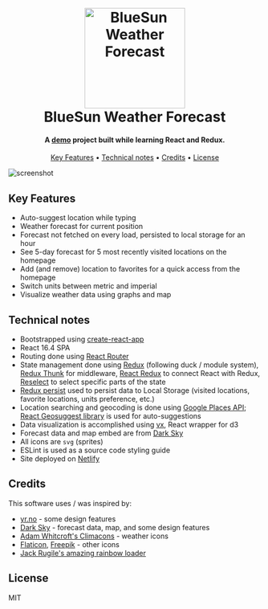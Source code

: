 <h1 align="center">
  <br>
  <a href="http://bluesun.mariozugaj.com"><img src="https://raw.githubusercontent.com/mariozugaj/bluesun-weather-forecast/master/public/favicon.png" alt="BlueSun Weather Forecast" width="200"></a>
  <br>
  BlueSun Weather Forecast
  <br>
</h1>

<h4 align="center">A <a href="http://bluesun.mariozugaj.com">demo</a> project built while learning React and Redux.</h4>

<p align="center">
  <a href="#key-features">Key Features</a> •
  <a href="#technical-notes">Technical notes</a> •
  <a href="#credits">Credits</a> •
  <a href="#license">License</a>
</p>

![screenshot](https://cl.ly/1R3w2z3W0s32/Screen%252520Recording%2525202018-08-20%252520at%25252010.12%252520AM.gif)

## Key Features

- Auto-suggest location while typing
- Weather forecast for current position
- Forecast not fetched on every load, persisted to local storage for an hour
- See 5-day forecast for 5 most recently visited locations on the homepage
- Add (and remove) location to favorites for a quick access from the homepage
- Switch units between metric and imperial
- Visualize weather data using graphs and map

## Technical notes

- Bootstrapped using [create-react-app](https://github.com/facebook/create-react-app)
- React 16.4 SPA
- Routing done using [React Router](https://github.com/ReactTraining/react-router)
- State management done using [Redux](https://github.com/reduxjs/redux) (following duck / module system), [Redux Thunk](https://github.com/reduxjs/redux-thunk) for middleware, [React Redux](https://github.com/reduxjs/react-redux) to connect React with Redux, [Reselect](https://github.com/reduxjs/reselect) to select specific parts of the state
- [Redux persist](https://github.com/rt2zz/redux-persist) used to persist data to Local Storage (visited locations, favorite locations, units preference, etc.)
- Location searching and geocoding is done using [Google Places API](https://developers.google.com/places/web-service/intro); [React Geosuggest library](https://github.com/ubilabs/react-geosuggest) is used for auto-suggestions
- Data visualization is accomplished using [vx](https://github.com/hshoff/vx), React wrapper for d3
- Forecast data and map embed are from [Dark Sky](https://darksky.net)
- All icons are `svg` (sprites)
- ESLint is used as a source code styling guide
- Site deployed on [Netlify](https://www.netlify.com)

## Credits

This software uses / was inspired by:

- [yr.no](https://yr.no/en) - some design features
- [Dark Sky](https://darksky.net) - forecast data, map, and some design features
- [Adam Whitcroft's Climacons](http://adamwhitcroft.com/climacons/) - weather icons
- [Flaticon](https://www.flaticon.com), [Freepik](http://www.freepik.com) - other icons
- [Jack Rugile's amazing rainbow loader](https://codepen.io/jackrugile/pen/JddmaX)

## License

MIT
